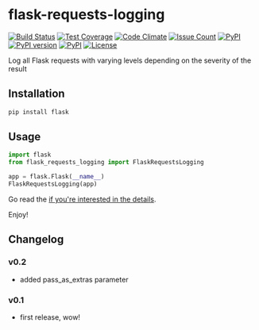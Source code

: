 # flask-requests-logging
[![Build Status](https://travis-ci.com/smok-serwis/flask-requests-logging.svg)](https://travis-ci.com/smok-serwis/flask-requests-logging)
[![Test Coverage](https://api.codeclimate.com/v1/badges/34b392b61482d98ad3f0/test_coverage)](https://codeclimate.com/github/smok-serwis/flask-requests-logging/test_coverage)
[![Code Climate](https://codeclimate.com/github/smok-serwis/flask-requests-logging/badges/gpa.svg)](https://codeclimate.com/github/smok-serwis/flask-requests-logging)
[![Issue Count](https://codeclimate.com/github/smok-serwis/flask-requests-logging/badges/issue_count.svg)](https://codeclimate.com/github/smok-serwis/flask-requests-logging)
[![PyPI](https://img.shields.io/pypi/pyversions/flask-requests-logging.svg)](https://pypi.python.org/pypi/flask-requests-logging)
[![PyPI version](https://badge.fury.io/py/flask-requests-logging.svg)](https://badge.fury.io/py/flask-requests-logging)
[![PyPI](https://img.shields.io/pypi/implementation/flask-requests-logging.svg)](https://pypi.python.org/pypi/flask-requests-logging)
[![License](https://img.shields.io/pypi/l/flask-requests-logging)](https://github.com/Dronehub/flask-requests-logging)

Log all Flask requests with varying levels depending on the severity of the result

## Installation

```bash
pip install flask
```

## Usage

```python
import flask
from flask_requests_logging import FlaskRequestsLogging

app = flask.Flask(__name__)
FlaskRequestsLogging(app)
```

Go read the [if you're interested in the details](flask_requests_logging/__init__.py).

Enjoy!

## Changelog

### v0.2

* added pass_as_extras parameter

### v0.1

* first release, wow!
